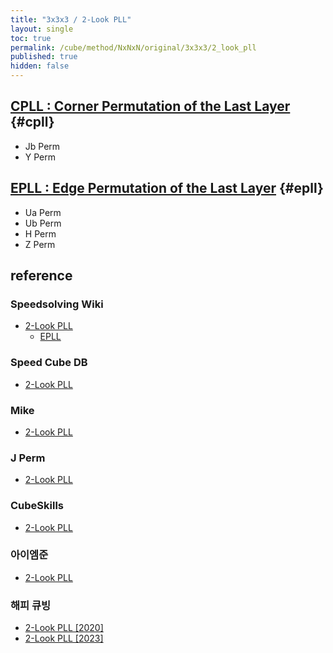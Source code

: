 ```yaml
---
title: "3x3x3 / 2-Look PLL"
layout: single
toc: true
permalink: /cube/method/NxNxN/original/3x3x3/2_look_pll
published: true
hidden: false
---
```


<head>
  <base target="_blank">
</head>



## [CPLL : Corner Permutation of the Last Layer](/cube/method/NxNxN/original/3x3x3/2_look_pll/cpll) {#cpll}

- Jb Perm
- Y Perm



## [EPLL : Edge Permutation of the Last Layer](/cube/method/NxNxN/original/3x3x3/2_look_pll/epll) {#epll}

- Ua Perm
- Ub Perm
- H Perm
- Z Perm



## reference

### Speedsolving Wiki

- [2-Look PLL](https://www.speedsolving.com/wiki/index.php/2-Look_PLL)
  - [EPLL](https://www.speedsolving.com/wiki/index.php/EPLL)

### Speed Cube DB

- [2-Look PLL](https://speedcubedb.com/a/3x3/2LookPLL)

### Mike

- [2-Look PLL](https://logiqx.github.io/cubing-algs/html/2lpll.html)

### J Perm

- [2-Look PLL](https://jperm.net/algs/2lookpll)

### CubeSkills

- [2-Look PLL](https://www.cubeskills.com/tutorials/4-look-last-layer/2-look-pll)

### 아이엠준

- [2-Look PLL](https://youtu.be/HVIEiMsfFk0)

### 해피 큐빙

- [2-Look PLL [2020]](https://youtu.be/YWV21l52liA)
- [2-Look PLL [2023]](https://youtu.be/FhgoXSbQ8yk)
